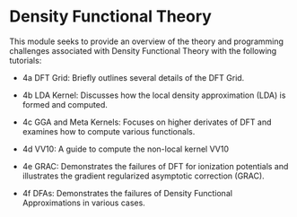 Density Functional Theory
=========================

This module seeks to provide an overview of the theory and programming challenges associated with Density Functional Theory with the following tutorials:

- 4a DFT Grid: Briefly outlines several details of the DFT Grid.

- 4b LDA Kernel: Discusses how the local density approximation (LDA) is formed and computed.

- 4c GGA and Meta Kernels: Focuses on higher derivates of DFT and examines how to compute various functionals.

- 4d VV10: A guide to compute the non-local kernel VV10

- 4e GRAC: Demonstrates the failures of DFT for ionization potentials and illustrates the gradient regularized asymptotic correction (GRAC).

- 4f DFAs: Demonstrates the failures of Density Functional Approximations in various cases. 
